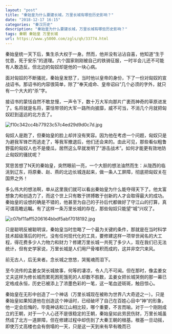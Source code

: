 ```yaml
---
layout: "post"
title: "秦始皇为什么要建长城，万里长城有哪些历史影响？"
date: "2018-12-17 16:15"
categories: "秦汉历史"
description: "秦始皇为什么要建长城，万里长城有哪些历史影响？"
tags: 秦朝 秦始皇 万里长城
url: https://www.y5000.com/zgls/qh/33774.html
---
```






秦始皇统一天下后，集生杀大权于一身。然而，他并没有沾沾自喜，他知道“生于忧患，死于安乐”的道理。六个国家刚刚被自己的铁骑征服，一时半会儿还不可能有人敢造反。但北边的匈奴却是他的一块心病。

面对匈奴的不断骚扰，秦始皇发怒了，当时他以皇帝的身份，下了一份对匈奴的宣战诏书。那诏书的内容很简单，除了“奉天成命、皇帝诏曰”几个必须的字外，就只有一个大大的“杀”字。

接诏书的蒙恬自然不敢怠慢，一声令下，数十万大军向那片广袤而神奇的草原进发了。名将就是名将，蒙恬带领的大军一路所向披靡，威不可当，不消几个月就把匈奴赶到遥远的北方去了。

![f10c342cc4b77923c57c4ed29d9d0c7d.jpg](https://img.y5000.com/uploads/allimg/180929/f10c342cc4b77923c57c4ed29d9d0c7d.jpg)

匈奴人是跑了，但秦始皇的脸上却并没有笑容。因为他在考虑一个问题，匈奴只是为避我军锋芒而逃走了，等我军撤退后，他们还会来的。由此可见，那些看似粗鲁野蛮的匈奴人也不是傻瓜，居然这么早就发明了“游击战术”。如何才能更有效地防止匈奴的骚扰呢？

冥思苦想了N天的秦始皇，突然眼前一亮，一个大胆的想法油然而生：从陇西的临洮到辽东，将原秦、赵、燕的北边长城连起来，做一条人工屏障，彻底把匈奴关在国界之外！

多么伟大的想法啊，单从这里我们就可以看出秦始皇为什么能夺得天下了。他太富想象力和创造力了，而这个世上只有敢于拼搏敢于创新的人才会取得最大的成功。秦始皇的设想的确是不错的，他甚至为自己的子孙后代都做好了守江山的打算，真可谓高瞻远瞩。有了这样一条万里长城的存在，那些匈奴只能望“城”兴叹了。

![c07bf11aff5206164bbdf5abf7018192.jpg](https://img.y5000.com/uploads/allimg/180929/c07bf11aff5206164bbdf5abf7018192.jpg)

只是聪明反被聪明误，秦始皇当时忽略了一个最为关键的条件，那就是在当时科学技术超级落后的时代，没有任何现代化的工具，要修建这样一项举世闻名的大工程，得花费多少人力物力和财力？修建万里长城一共死了多少人，现在我们已无法统计，但有史学家说，万里长城是人们用尸骨堆积而成的，这并非空穴来风。

前无古人，后无来者。念长城之悠悠，哭冤魂而泪下。

至今流传的孟姜女哭长城故事，何等的凄凉，令人几不可闻。但在那时，像孟姜女丈夫这样为修长城而累死困死饿死的人却数不胜数，孟姜女把长城哭倒的那一幕已定格成永恒，历史已被添上了浓墨色彩的一笔，这一笔血迹斑斑，触目惊心。

秦始皇在无形中创造了一个神话（万里长城现在被称为世界八大奇迹之一）。只是秦始皇如果知道他在创造这个神话时，已经破坏了自己在百姓心目中“神”的形象，他一定会后悔的，毕竟神话和江山相比较，哪个重要，不言而喻。对于一个刚刚成立的王朝，对于一个人心还不是很稳定的王朝，秦始皇如此劳民伤财，万里长城虽然成了北方一道屏障，但在修建过程中却伤到了大秦王朝的根基。根基一旦动摇，即使万丈高楼也会有倒塌的一天，只是这一天到来有早有晚而已

  
